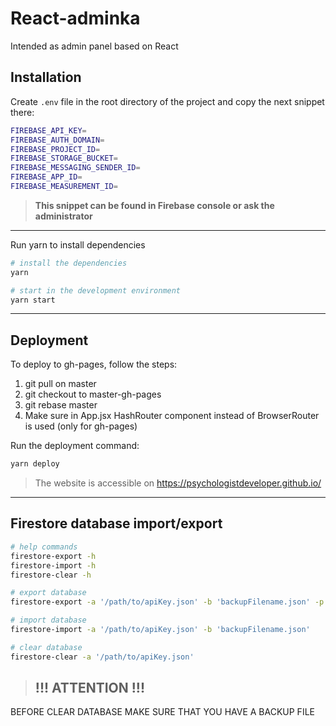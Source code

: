 # React-adminka

Intended as admin panel based on React

## Installation

Create `.env` file in the root directory of the project and copy the next snippet there:

```bash
FIREBASE_API_KEY=
FIREBASE_AUTH_DOMAIN=
FIREBASE_PROJECT_ID=
FIREBASE_STORAGE_BUCKET=
FIREBASE_MESSAGING_SENDER_ID=
FIREBASE_APP_ID=
FIREBASE_MEASUREMENT_ID=
```
>**This snippet can be found in Firebase console or ask the administrator**

---

Run yarn to install dependencies

```bash
# install the dependencies
yarn

# start in the development environment
yarn start
```
---
## Deployment

To deploy to gh-pages, follow the steps:

1. git pull on master
2. git checkout to master-gh-pages
3. git rebase master
4. Make sure in App.jsx HashRouter component instead of BrowserRouter is used (only for gh-pages)

Run the deployment command:

```bash
yarn deploy
```

> The website is accessible on https://psychologistdeveloper.github.io/

---

## Firestore database import/export

```bash
# help commands
firestore-export -h
firestore-import -h
firestore-clear -h

# export database
firestore-export -a '/path/to/apiKey.json' -b 'backupFilename.json' -p

# import database
firestore-import -a '/path/to/apiKey.json' -b 'backupFilename.json'

# clear database
firestore-clear -a '/path/to/apiKey.json'

```
>## !!! ATTENTION !!!

BEFORE CLEAR DATABASE MAKE SURE THAT YOU HAVE A BACKUP FILE
